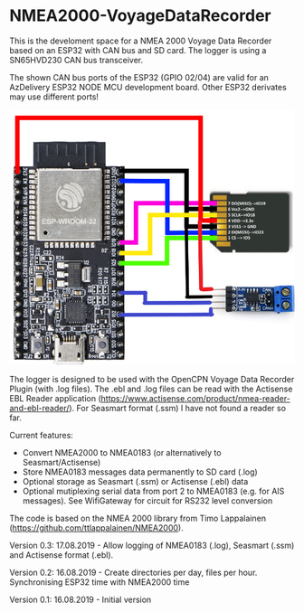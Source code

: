 # NMEA2000-VoyageDataRecorder

This is the develoment space for a NMEA 2000 Voyage Data Recorder based on an ESP32 with CAN bus and SD card.
The logger is using a SN65HVD230 CAN bus transceiver.

The shown CAN bus ports of the ESP32 (GPIO 02/04) are valid for an AzDelivery ESP32 NODE MCU development board. Other ESP32 derivates may use different ports!

![SD card pins](https://github.com/AK-Homberger/NMEA2000-VoyageDataRecorder/blob/master/ESP32-SD.png)

The logger is designed to be used with the OpenCPN Voyage Data Recorder Plugin (with .log files).
The .ebl and .log files can be read with the Actisense EBL Reader application (https://www.actisense.com/product/nmea-reader-and-ebl-reader/). For Seasmart format (.ssm) I have not found a reader so far.

Current features:

- Convert NMEA2000 to NMEA0183 (or alternatively to Seasmart/Actisense)
- Store NMEA0183 messages data permanently to SD card (.log)
- Optional storage as Seasmart (.ssm) or Actisense (.ebl) data
- Optional mutiplexing serial data from port 2 to NMEA0183 (e.g. for AIS messages). See WifiGateway for circuit for RS232 level conversion

The code is based on the NMEA 2000 library from Timo Lappalainen (https://github.com/ttlappalainen/NMEA2000).

Version 0.3: 17.08.2019 - Allow logging of NMEA0183 (.log), Seasmart (.ssm) and Actisense format (.ebl).

Version 0.2: 16.08.2019 - Create directories per day, files per hour. Synchronising ESP32 time with NMEA2000 time

Version 0.1: 16.08.2019 - Initial version



